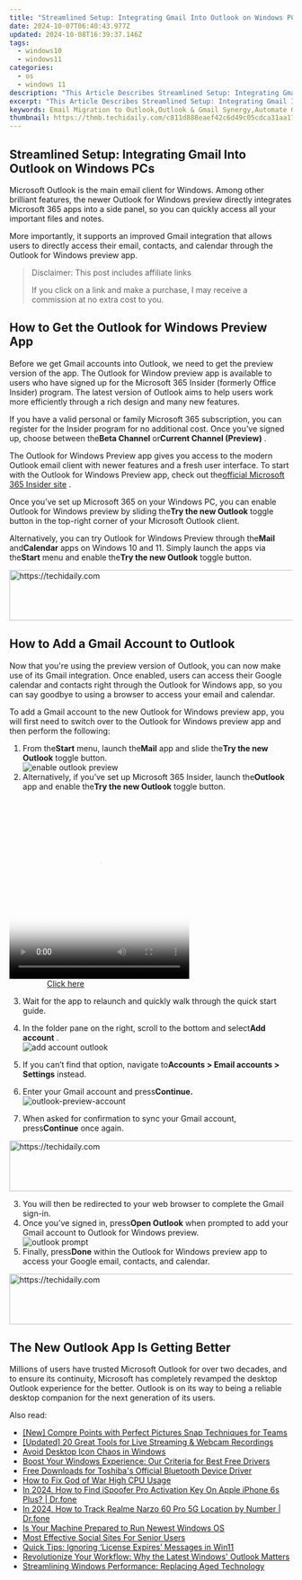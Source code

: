```yaml
---
title: "Streamlined Setup: Integrating Gmail Into Outlook on Windows PCs"
date: 2024-10-07T06:40:43.977Z
updated: 2024-10-08T16:39:37.146Z
tags:
  - windows10
  - windows11
categories:
  - os
  - windows 11
description: "This Article Describes Streamlined Setup: Integrating Gmail Into Outlook on Windows PCs"
excerpt: "This Article Describes Streamlined Setup: Integrating Gmail Into Outlook on Windows PCs"
keywords: Email Migration to Outlook,Outlook & Gmail Synergy,Automate Gmail Import,Efficient Outlook Setup,Integrating Mail Services,Windows Gmail Conversion,Streamlined Email Merge
thumbnail: https://thmb.techidaily.com/c811d888eaef42c6d49c05cdca31aa1712344b1b90027a29f28c88cf9d7d9505.jpg
---
```


## Streamlined Setup: Integrating Gmail Into Outlook on Windows PCs

 Microsoft Outlook is the main email client for Windows. Among other brilliant features, the newer Outlook for Windows preview directly integrates Microsoft 365 apps into a side panel, so you can quickly access all your important files and notes.

 More importantly, it supports an improved Gmail integration that allows users to directly access their email, contacts, and calendar through the Outlook for Windows preview app.

>  Disclaimer: This post includes affiliate links
>
>  If you click on a link and make a purchase, I may receive a commission at no extra cost to you.
>

## How to Get the Outlook for Windows Preview App

 Before we get Gmail accounts into Outlook, we need to get the preview version of the app. The Outlook for Window preview app is available to users who have signed up for the Microsoft 365 Insider (formerly Office Insider) program. The latest version of Outlook aims to help users work more efficiently through a rich design and many new features.

 If you have a valid personal or family Microsoft 365 subscription, you can register for the Insider program for no additional cost. Once you’ve signed up, choose between the**Beta Channel** or**Current Channel (Preview)** .

 The Outlook for Windows Preview app gives you access to the modern Outlook email client with newer features and a fresh user interface. To start with the Outlook for Windows Preview app, check out the[official Microsoft 365 Insider site](https://insider.microsoft365.com/en-us/join/windows) .

 Once you’ve set up Microsoft 365 on your Windows PC, you can enable Outlook for Windows preview by sliding the**Try the new Outlook** toggle button in the top-right corner of your Microsoft Outlook client.

 Alternatively, you can try Outlook for Windows Preview through the**Mail** and**Calendar** apps on Windows 10 and 11\. Simply launch the apps via the**Start** menu and enable the**Try the new Outlook** toggle button.

<!-- affiliate ads begin -->
<a href="https://ephamedtechinc.pxf.io/c/5597632/2139322/26400" target="_top" id="2139322">
  <img src="//a.impactradius-go.com/display-ad/26400-2139322" border="0" alt="https://techidaily.com" width="728" height="90"/>
</a>
<img height="0" width="0" src="https://ephamedtechinc.pxf.io/i/5597632/2139322/26400" style="position:absolute;visibility:hidden;" border="0" />
<!-- affiliate ads end -->

## How to Add a Gmail Account to Outlook

 Now that you're using the preview version of Outlook, you can now make use of its Gmail integration. Once enabled, users can access their Google calendar and contacts right through the Outlook for Windows app, so you can say goodbye to using a browser to access your email and calendar.

 To add a Gmail account to the new Outlook for Windows preview app, you will first need to switch over to the Outlook for Windows preview app and then perform the following:

1. From the**Start** menu, launch the**Mail** app and slide the**Try the new Outlook** toggle button.  
![enable outlook preview](https://static1.makeuseofimages.com/wordpress/wp-content/uploads/2023/04/enable-outlook-preview.jpg)
2. Alternatively, if you’ve set up Microsoft 365 Insider, launch the**Outlook** app and enable the**Try the new Outlook** toggle button.

<!-- affiliate ads begin -->
<span id="1498635">
					<video width="320" height="320" style="cursor:pointer"
           poster="//a.impactradius-go.com/display-clicktoplayimage/1498635.png"
           onclick="if(!this.playClicked){this.play();this.setAttribute('controls',true);this.playClicked=true;}">
	   <source src="//a.impactradius-go.com/display-ad/17326-1498635">
	   <img src="//a.impactradius-go.com/display-clicktoplayimage/1498635.png" style="border: none; height: 100%; width: 100%; object-fit: contain">
	</video>
	<div style="width:200px;text-align:center"><a href="javascript:window.open(decodeURIComponent('https%3A%2F%2Fancheer.sjv.io%2Fc%2F5597632%2F1498635%2F17326'), '_blank');void(0);">Click here</a></div>
</span>
<img height="0" width="0" src="https://imp.pxf.io/i/5597632/1498635/17326" style="position:absolute;visibility:hidden;" border="0" />
<!-- affiliate ads end -->

3. Wait for the app to relaunch and quickly walk through the quick start guide.
4. In the folder pane on the right, scroll to the bottom and select**Add account** .  
![add account outlook](https://static1.makeuseofimages.com/wordpress/wp-content/uploads/2023/04/add-account-outlook.jpg)
5. If you can’t find that option, navigate to**Accounts > Email accounts > Settings** instead.

1. Enter your Gmail account and press**Continue.**  
![outlook-preview-account](https://static1.makeuseofimages.com/wordpress/wp-content/uploads/2023/04/outlook-preview-account.jpg)
2. When asked for confirmation to sync your Gmail account, press**Continue** once again.

<!-- affiliate ads begin -->
<a href="https://appsumo.8odi.net/c/5597632/2130871/7443" target="_top" id="2130871">
  <img src="//a.impactradius-go.com/display-ad/7443-2130871" border="0" alt="https://techidaily.com" width="728" height="90"/>
</a>
<img height="0" width="0" src="https://appsumo.8odi.net/i/5597632/2130871/7443" style="position:absolute;visibility:hidden;" border="0" />
<!-- affiliate ads end -->

3. You will then be redirected to your web browser to complete the Gmail sign-in.
4. Once you’ve signed in, press**Open Outlook** when prompted to add your Gmail account to Outlook for Windows preview.  
![outlook prompt](https://static1.makeuseofimages.com/wordpress/wp-content/uploads/2023/04/outlook-prompt.jpg)
5. Finally, press**Done** within the Outlook for Windows preview app to access your Google email, contacts, and calendar.

<!-- affiliate ads begin -->
<a href="https://unicoeye.pxf.io/c/5597632/2134234/18498" target="_top" id="2134234">
  <img src="//a.impactradius-go.com/display-ad/18498-2134234" border="0" alt="https://techidaily.com" width="728" height="90"/>
</a>
<img height="0" width="0" src="https://unicoeye.pxf.io/i/5597632/2134234/18498" style="position:absolute;visibility:hidden;" border="0" />
<!-- affiliate ads end -->

## The New Outlook App Is Getting Better

 Millions of users have trusted Microsoft Outlook for over two decades, and to ensure its continuity, Microsoft has completely revamped the desktop Outlook experience for the better. Outlook is on its way to being a reliable desktop companion for the next generation of its users.

<ins class="adsbygoogle"
     style="display:block"
     data-ad-format="autorelaxed"
     data-ad-client="ca-pub-7571918770474297"
     data-ad-slot="1223367746"></ins>

<ins class="adsbygoogle"
     style="display:block"
     data-ad-client="ca-pub-7571918770474297"
     data-ad-slot="8358498916"
     data-ad-format="auto"
     data-full-width-responsive="true"></ins>

<span class="atpl-alsoreadstyle">Also read:</span>
<div><ul>
<li><a href="https://snapchat-videos.techidaily.com/new-compre-points-with-perfect-pictures-snap-techniques-for-teams/"><u>[New] Compre Points with Perfect Pictures Snap Techniques for Teams</u></a></li>
<li><a href="https://extra-information.techidaily.com/updated-20-great-tools-for-live-streaming-and-webcam-recordings/"><u>[Updated] 20 Great Tools for Live Streaming & Webcam Recordings</u></a></li>
<li><a href="https://win11-tips.techidaily.com/avoid-desktop-icon-chaos-in-windows/"><u>Avoid Desktop Icon Chaos in Windows</u></a></li>
<li><a href="https://win11-tips.techidaily.com/boost-your-windows-experience-our-criteria-for-best-free-drivers/"><u>Boost Your Windows Experience: Our Criteria for Best Free Drivers</u></a></li>
<li><a href="https://win-dash.techidaily.com/free-downloads-for-toshibas-official-bluetooth-device-driver/"><u>Free Downloads for Toshiba's Official Bluetooth Device Driver</u></a></li>
<li><a href="https://win-able.techidaily.com/how-to-fix-god-of-war-high-cpu-usage/"><u>How to Fix God of War High CPU Usage</u></a></li>
<li><a href="https://review-topics.techidaily.com/in-2024-how-to-find-ispoofer-pro-activation-key-on-apple-iphone-6s-plus-drfone-by-drfone-virtual-ios/"><u>In 2024, How to Find iSpoofer Pro Activation Key On Apple iPhone 6s Plus? | Dr.fone</u></a></li>
<li><a href="https://android-location-track.techidaily.com/in-2024-how-to-track-realme-narzo-60-pro-5g-location-by-number-drfone-by-drfone-virtual-android/"><u>In 2024, How to Track Realme Narzo 60 Pro 5G Location by Number | Dr.fone</u></a></li>
<li><a href="https://win11-tips.techidaily.com/is-your-machine-prepared-to-run-newest-windows-os/"><u>Is Your Machine Prepared to Run Newest Windows OS</u></a></li>
<li><a href="https://facebook.techidaily.com/most-effective-social-sites-for-senior-users/"><u>Most Effective Social Sites For Senior Users</u></a></li>
<li><a href="https://win11-tips.techidaily.com/quick-tips-ignoring-license-expires-messages-in-win11/"><u>Quick Tips: Ignoring ‘License Expires’ Messages in Win11</u></a></li>
<li><a href="https://win11-tips.techidaily.com/revolutionize-your-workflow-why-the-latest-windows-outlook-matters/"><u>Revolutionize Your Workflow: Why the Latest Windows' Outlook Matters</u></a></li>
<li><a href="https://win11-tips.techidaily.com/streamlining-windows-performance-replacing-aged-technology/"><u>Streamlining Windows Performance: Replacing Aged Technology</u></a></li>
</ul></div>

